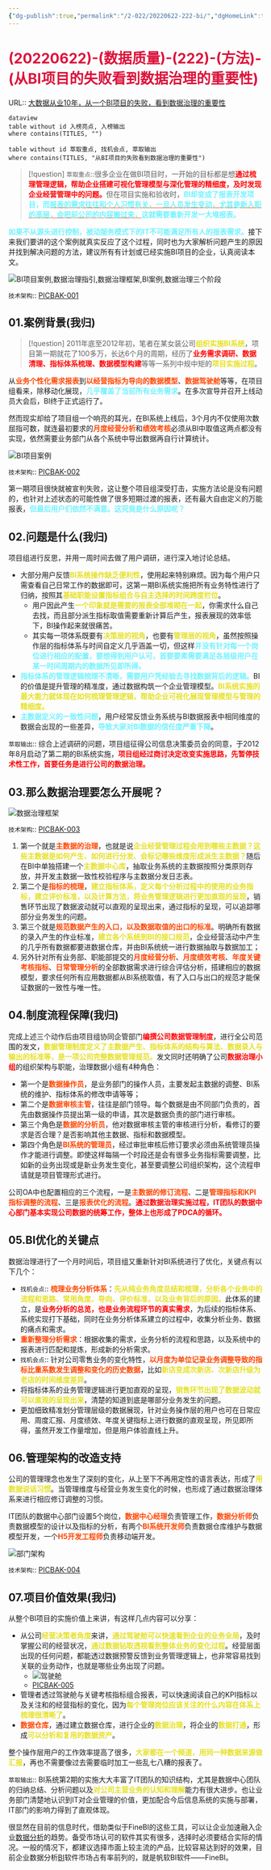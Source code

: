 ```yaml
---
{"dg-publish":true,"permalink":"/2-022/20220622-222-bi/","dgHomeLink":true,"dgPassFrontmatter":false}
---
```



# <font color=#DC143C>(20220622)-(数据质量)-(222)-(方法)-(从BI项目的失败看到数据治理的重要性)</font>
URL:: [大数据从业10年，从一个BI项目的失败，看到数据治理的重要性](https://www.fanruan.com/bw/dsjcys)

```
dataview
table without id 入榜亮点, 入榜输出
where contains(TITLES, "")
```

```dataview
table without id 萃取重点, 找机会点, 萃取输出
where contains(TITLES, "从BI项目的失败看到数据治理的重要性")
```

>[!question]
>`萃取重点`::很多企业在做BI项目时，一开始的目标都是想<strong><font color=#FF0000>通过梳理管理逻辑，帮助企业搭建可视化管理模型与深化管理的精细度，及时发现企业经营管理中的问题。</font></strong>但在项目实施和验收时，<strong><font color=#70f3ff>BI却变成了报表开发项目，而<u style="text-decoration-color:#FF5722">报表的需求往往和个人习惯有关，一旦人员发生变动，尤其是新入职的高层，会把前公司的内容搬过来，</u>这就需要重新开发一大堆报表。</font></strong>

<strong><font color=#70f3ff>如果不从源头进行控制，被动服务模式下的IT不可能满足所有人的报表需求。</font></strong>接下来我们要讲的这个案例就真实反应了这个过程，同时也为大家解析问题产生的原因并找到解决问题的方法，建议所有有计划或已经实施BI项目的企业，认真阅读本文。

![BI项目案例,数据治理指引,数据治理框架,BI案例,数据治理三个阶段](https://www.fanruan.com/bw/wp-content/uploads/2021/01/74-BI%E9%A1%B9%E7%9B%AE%E6%A1%88%E4%BE%8B1.jpg)

`技术架构`:: [PICBAK-001](https://raw.githubusercontent.com/resphoina/MDPIC/master/markdown2022-06-22-1240-MD-数据治理的重要性-001.png)

## 01.案例背景(我归)
> [!question]
> 2011年底至2012年初，笔者在某女装公司<strong><font color=#E6E022>组织实施BI系统</font></strong>，项目第一期就花了100多万，长达6个月的周期，经历了<strong><font color=#FF0000>业务需求调研、数据清理、指标体系梳理、数据模型构建</font></strong>等等一系列中规中矩的<strong><font color=#E6E022>项目实施过程</font></strong>。

从<strong><font color=#FF4500>业务个性化需求报表</font></strong>到<strong><font color=#FF4500>以经营指标为导向的数据模型</font></strong>、<strong><font color=#FF4500>数据驾驶舱</font></strong>等等，在项目组看来，除移动化展现，<strong><font color=#70f3ff>几乎覆盖了当前所有业务需求</font></strong>。在多次宣导并召开上线动员大会后，BI终于正式运行了。

然而现实却给了项目组一个响亮的耳光，在BI系统上线后，3个月内不仅使用次数屈指可数，就连最初要求的<strong><font color=#FF4500>月度经营分析</font></strong>和<strong><font color=#FF4500>绩效考核</font></strong>必须从BI中取值这两点都没有实现，依然需要业务部门从各个系统中导出数据再自行计算统计。

![BI项目案例](https://www.fanruan.com/bw/wp-content/uploads/2021/01/74-BI%E9%A1%B9%E7%9B%AE%E6%A1%88%E4%BE%8B2.png)

`技术架构`:: [PICBAK-002](https://raw.githubusercontent.com/resphoina/MDPIC/master/markdown2022-06-22-1240-MD-数据治理的重要性-002.png)

第一期项目很快就被宣判失败，这让整个项目组深受打击，实施方法论是没有问题的，也针对上述状态的可能性做了很多短期过渡的报表，还有最大自由定义的万能报表，<strong><font color=#70f3ff>但最后用户们依然不满意。这究竟是什么原因呢？</font></strong>

## 02.问题是什么(我归)
项目组进行反思，并用一周时间去做了用户调研，进行深入地讨论总结。
+ 大部分用户反馈<strong><font color=#E6E022>BI系统操作缺乏便利性</font></strong>，使用起来特别麻烦。因为每个用户只需查看自己日常工作的数据即可，这第一期BI系统实施把所有业务特性进行了归纳，按照其<strong><font color=#E6E022>基础职能设置指标组合与自主选择的时间跨度栏位</font></strong>。
    + 用户因此产生<strong><font color=#E6E022>一个印象就是需要的报表全部堆砌在一起</font></strong>，你需求什么自己去找，而且部分派生指标取值需要重新计算后产生，报表展现的效率低下，BI操作起来就很痛苦。
    + 其实每一项体系既要有<strong><font color=#E6E022>决策层的视角</font></strong>，也要有<strong><font color=#E6E022>管理层的视角</font></strong>，虽然按照操作层的指标体系与时间自定义几乎涵盖一切，但这样<strong><font color=#70f3ff>并没有针对每一个岗位进行相应的配置，要想得到用户认可，首要要素需要满足各层级用户在某一时间周期内的数据所见即所得。</font></strong>
+ <strong><font color=#70f3ff>指标体系的管理逻辑梳理不清晰，需要用户凭经验去寻找数据背后的逻辑。</font></strong>BI的价值是提升管理的精准度，通过数据构筑一个企业管理模型。<strong><font color=#E6E022>BI系统实施的最大能力就体现在如何梳理管理逻辑，帮助企业可视化展现管理模型与管理的精细度。</font></strong>
+ <strong><font color=#70f3ff>主数据定义的一致性问题</font></strong>，用户经常反馈业务系统与BI数据报表中相同维度的数据会出现的一些差异，<strong><font color=#70f3ff>导致大家对BI数据的信任度严重下降</font></strong>。

`萃取输出`:: 综合上述调研的问题，项目组征得公司信息决策委员会的同意，于2012年8月启动了第二期的BI系统实施，<strong><font color=#FF0000>项目组经过商讨决定改变实施思路，先暂停技术性工作，首要任务是进行公司的数据治理。</font></strong>

## 03.那么数据治理要怎么开展呢？
![数据治理框架](https://www.fanruan.com/bw/wp-content/uploads/2021/01/74-BI%E9%A1%B9%E7%9B%AE%E6%A1%88%E4%BE%8B3.png)

`技术架构`:: [PICBAK-003](https://raw.githubusercontent.com/resphoina/MDPIC/master/markdown2022-06-22-1240-MD-数据治理的重要性-003.png)

1. 第一个就是<strong><font color=#FF4500>主数据的治理</font></strong>，也就是说<strong><font color=#E6E022>企业经营管理过程会用到哪些主数据？这些主数据是如何产生、如何进行分发、会标记哪些维度形成派生主数据？</font></strong>随后在BI中单独搭建一个<strong><font color=#E6E022>主数据中心库</font></strong>，抽取业务系统的主数据按照分类原则存放，并开发主数据一致性校验程序与主数据分发日志表。
2. 第二个是<strong><font color=#FF4500>指标的梳理</font></strong>，<strong><font color=#E6E022>建立指标体系，定义每个分析过程中的使用的业务指标，建立评价标准，以及计算方法，将业务管理逻辑进行更加直观的呈现</font></strong>，销售环节出现了数据波动就可以直观的呈现出来，通过指标的呈现，可以追踪哪部分业务发生的问题。
3. 第三个就是<strong><font color=#FF4500>规范数据产生的入口，以及数据取值的出口的标准</font></strong>。明确所有数据的录入产生的作业标准，<strong><font color=#E6E022>建立各个系统到BI的接口规范</font></strong>，企业经营活动中产生的几乎所有数据都要进数据仓库，并由BI系统统一进行数据抽取与数据加工；
4. 另外针对所有业务部、职能部提交的<strong><font color=#FF4500>月度经营分析</font></strong>、<strong><font color=#FF4500>月度绩效考核</font></strong>、<strong><font color=#FF4500>年度关键考核指标</font></strong>、<strong><font color=#FF4500>日常管理分析</font></strong>的全部数据需求进行综合评估分析，搭建相应的数据模型，要求任何所有应用数据都从BI系统取值，有了入口与出口的规范才能保证数据的一致性与唯一性。

## 04.制度流程保障(我归)
完成上述三个动作后由项目组协同企管部门<strong><font color=#FF0000>编撰公司数据管理制度</font></strong>，进行全公司范围的发文，<strong><font color=#E6E022>数据管理制度定义了主数据产生、指标体系的结构与算法、数据录入与输出的标准等，是一项公司完整数据管理规范。</font></strong>发文同时还明确了公司<strong><font color=#FF0000>数据治理小组</font></strong>的组织架构与职能，治理数据小组有4种角色：
+ 第一个是<strong><font color=#FF4500>数据操作员</font></strong>，是业务部门的操作人员，主要发起主数据的调整、BI系统的维护、指标体系的修改申请等等；
+ 第二个是<strong><font color=#FF4500>数据审核主管</font></strong>，往往是部门领导。每个数据是由不同部门负责的，首先由数据操作员提出第一级的申请，其次是数据负责的部门进行审核。
+ 第三个角色是<strong><font color=#FF4500>数据的分析员</font></strong>，他对数据审核主管的审核进行分析，看修订的要求是否合理？是否影响其他主数据、指标和数据模型。
+ 第四个角色是<strong><font color=#FF4500>BI系统的管理员</font></strong>，经过审批审核后修订要求必须由系统管理员操作才能进行调整。即使这样每隔一个时段还是会有很多业务指标需要调整，比如新的业务出现或是新业务发生变化，甚至要调整公司组织架构，这个流程申请就是项目管理形式进行。

公司OA中也配置相应的三个流程，一是<strong><font color=#FF4500>主数据的修订流程</font></strong>、二是<strong><font color=#FF4500>管理指标和KPI指标调整的流程</font></strong>、三是<strong><font color=#FF4500>报表优化的流程</font></strong>。<strong><font color=#FF0000>通过数据治理实施过程，IT团队的数据中心部门基本实现公司数据的统筹工作，整体上也形成了PDCA的循环。</font></strong>

## 05.BI优化的关键点
数据治理进行了一个月时间后，项目组又重新针对BI系统进行了优化，关键点有以下几个：
+ `找机会点`:: <strong><font color=#FF4500>梳理业务分析体系</font></strong>：<strong><font color=#E6E022>先从纯业务角度总结和梳理，分析各个业务中的流程和思路、常用角度、导向、评价标准，以及业务背后的原因。</font></strong>此体系的建立，是<strong><font color=#FF0000>业务分析的总览，也是业务流程环节的真实需求</font></strong>，为后续的指标体系、系统实现打下基础，同时在业务分析体系建立的过程中，收集分析业务、数据的痛点和需求。
+ <strong><font color=#FF4500>重新整理分析需求</font></strong>：根据收集的需求，业务分析的流程和思路，以及系统中的报表进行匹配和提炼，形成新的分析需求。
+ `找机会点`:: 针对公司零售业务的变化特性，<strong><font color=#FF4500>以月度为单位记录业务调整导致的指标比重系数发生调整和变化的历史数据</font></strong>，比如<strong><font color=#E6E022>新店变成次新店、次新店升级为老店的时间维度差异</font></strong>。
+ 将指标体系的业务管理逻辑进行更加直观的呈现，<strong><font color=#E6E022>销售环节出现了数据波动就可以直观的呈现出来</font></strong>，清楚的知道到底是哪部分业务发生的问题。
+ 更加细致精准划分管理层级的数据展现，针对业务操作层的用户也可在日常应用、周度汇报、月度绩效、年度关键指标上进行数据的直观呈现，所见即所得，虽然开发工作量增加，但是用户体验直线上升。

## 06.管理架构的改造支持
公司的管理理念也发生了深刻的变化，从上至下不再用定性的语言表达，形成了<strong><font color=#E6E022>用数据说话习惯</font></strong>。当管理维度与经营业务发生变化的时候，也形成了通过数据治理体系来进行相应修订调整的习惯。

IT团队的数据中心部门设置5个岗位，<strong><font color=#FF4500>数据中心经理</font></strong>负责管理工作，<strong><font color=#FF4500>数据分析师</font></strong>负责数据模型的设计以及指标的分析，有两个<strong><font color=#FF4500>BI系统开发师</font></strong>负责数据仓库维护与数据模型开发，一个<strong><font color=#FF4500>H5开发工程师</font></strong>负责移动端开发。

![部门架构](https://www.fanruan.com/bw/wp-content/uploads/2021/01/74-BI%E9%A1%B9%E7%9B%AE%E6%A1%88%E4%BE%8B4.png)

`技术架构`:: [PICBAK-004](https://raw.githubusercontent.com/resphoina/MDPIC/master/markdown2022-06-22-1240-MD-数据治理的重要性-004.png)

## 07.项目价值效果(我归)
从整个BI项目的实施价值上来讲，有这样几点内容可以分享：
+ 从公司<strong><font color=#E6E022>经营决策者角度</font></strong>来讲，<strong><font color=#E6E022>通过驾驶舱可以快速看到企业的业务全局</font></strong>，及时掌握公司的经营状况，<strong><font color=#E6E022>通过数据钻取透视看到整体业务的变化过程</font></strong>。经营层面出现的任何问题，都能透过数据预警反馈到业务管理逻辑上，也非常容易找到关联的业务动作，也就是哪些业务出现了问题。
    + ![驾驶舱](https://www.fanruan.com/bw/wp-content/uploads/2021/01/74-BI%E9%A1%B9%E7%9B%AE%E6%A1%88%E4%BE%8B5.png)
    + [PICBAK-005](https://raw.githubusercontent.com/resphoina/MDPIC/master/markdown2022-06-22-1240-MD-数据治理的重要性-005.png)
+ 管理者透过驾驶舱与关键考核指标组合报表，可以快速阅读自己的KPI指标以及关注和的经营指标的变化，因为<strong><font color=#E6E022>每个管理岗位应该关注的什么内容在体系上梳理很清晰了</font></strong>。
+ <strong><font color=#FF4500>数据仓库</font></strong>，通过建立数据仓库，进行企业的<strong><font color=#E6E022>数据治理</font></strong>，将企业的<strong><font color=#E6E022>数据打通</font></strong>，形成<strong><font color=#E6E022>可以分析和复用的数据资产</font></strong>。

整个操作层用户的工作效率提高了很多，<strong><font color=#E6E022>大家都在一个频道，用同一种数据来源做汇报</font></strong>，再也不需要像过去需要临时加工一些乱七八糟的报表了。

`萃取输出`:: BI系统第2期的实施大大丰富了IT团队的知识结构，尤其是数据中心团队的归纳总结、分析问题以及<strong><font color=#E6E022>对公司主营业务的认知和理解</font></strong>能力有很大进步。也让业务部门清楚地认识到IT对企业管理的价值，更加配合今后信息系统的实施与部署，IT部门的影响力得到了直观体现。

很显然在目前的信息时代，借助类似于FineBI的这些工具，可以让企业加速融入企业[数据分析](https://www.fanruan.com/finebi)的趋势。备受市场认可的软件其实有很多，选择时必须要结合实际的情况。一般的情况下，都建议选择市面上较主流的产品，比较容易达到好的效果，目前企业数据分析[BI](https://www.finebi.com/)软件市场占有率前列的，就是帆软BI软件——FineBI。